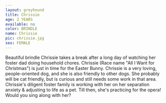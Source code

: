 ```yaml
---
layout: greyhound
title: Chrissie
age: 2 YEARS
available: no
color: BRINDLE
name: Chrissie
pic: chrissie.jpg
sex: FEMALE
---
```



Beautiful brindle Chrissie takes a break after a long day of watching her foster dad doing household chores. Chrissie
(Race name "All I Want for Christmas") is just in time for the Easter Bunny.  Chrissie is a very loving, people-oriented
dog, and she is also friendly to other dogs. She probably will be cat friendly, but is curious and still needs some work
in that area.  Chrissie's diligent foster family is working with her on her separation anxiety & adjusting to life as a
pet. Till then, she's practicing for the opera!  Would you sing along with her?
